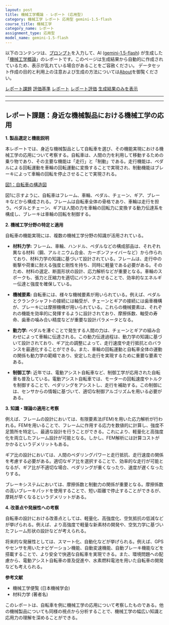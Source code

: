 ```yaml
---
layout: post
title: 機械工学概論 - レポート (応用型)
category: 機械工学 レポート 応用型 gemini-1.5-flash
course_title: 機械工学
category_name: レポート
assignment_type: 応用型
model_name: gemini-1.5-flash
---
```


以下のコンテンツは、[プロンプト](http://127.0.0.1:8000/generated/機械工学/gemini-1.5-flash/prompt_レポート-応用型.md)を入力して、AI ([gemini-1.5-flash](contents/gemini-1.5-flash)) が生成した「[機械工学概論](/contents/機械工学/)」のレポートです。このページは生成結果から自動的に作成されているため、表示が乱れている場合があることをご容赦ください。
データセット作成の目的と利用上の注意および生成の方法については[About](/About)を御覧ください。

[レポート課題](../レポート課題-応用型)
[評価基準](../評価基準-応用型)
[レポート](../レポート-応用型)
[レポート評価](../レポート評価-応用型)
[生成結果のみを表示](http://127.0.0.1:8000/generated/機械工学/gemini-1.5-flash/レポート-応用型.md)
  

***
***
  
## レポート課題：身近な機械製品における機械工学の応用

**1. 製品選定と機能説明**

本レポートでは、身近な機械製品として自転車を選び、その機能実現における機械工学の応用について考察する。自転車は、人間の力を利用して移動するための乗り物であり、その主要な機能は「走行」と「制動」である。走行機能は、ペダルによる回転運動を車輪の回転運動に変換することで実現され、制動機能はブレーキによって車輪の回転を停止させることで実現される。

[図1：自転車の構造図](ここに自転車の簡単な構造図を挿入)

図1に示すように、自転車はフレーム、車輪、ペダル、チェーン、ギア、ブレーキなどから構成される。フレームは自転車全体の骨格であり、車輪は走行を担う。ペダルとチェーン、ギアは人間の力を車輪の回転力に変換する動力伝達系を構成し、ブレーキは車輪の回転を制御する。


**2. 機械工学分野の特定と適用**

自転車の機能実現には、複数の機械工学分野の知識が活用されている。

* **材料力学:** フレーム、車輪、ハンドル、ペダルなどの構成部品は、それぞれ異なる材料（鋼、アルミニウム合金、カーボンファイバーなど）から作られており、材料力学の知識に基づいて設計されている。フレームは、走行中の衝撃や荷重に耐える強度と剛性を持ち、同時に軽量である必要がある。そのため、材料の選定、断面形状の設計、応力解析などが重要となる。車輪のスポークも、張力と圧縮力を適切にバランスさせることで、効率的なエネルギー伝達と強度を確保している。

* **機械要素:** 自転車には、様々な機械要素が用いられている。例えば、ペダルとクランクシャフトの接続には軸受が、チェーンとギアの接続には歯車機構が、ブレーキには摩擦機構が用いられている。これらの機械要素は、それぞれの機能を効率的に発揮するように設計されており、摩擦係数、軸受の寿命、歯車の噛み合い精度などが重要な設計パラメータとなる。

* **動力学:** ペダルを漕ぐことで発生する人間の力は、チェーンとギアの組み合わせによって車輪に伝達される。この動力伝達過程は、動力学の知識に基づいて設計されており、ギア比の調整によって、走行速度や走行抵抗とのバランスを最適化することができる。また、車輪の回転運動と自転車全体の運動の関係も動力学の範疇であり、安定した走行を実現するために重要な要素である。

* **制御工学:** 近年では、電動アシスト自転車など、制御工学が応用された自転車も普及している。電動アシスト自転車では、モーターの回転速度やトルクを制御することで、ペダリングをアシストし、走行を補助する。この制御には、センサからの情報に基づいて、適切な制御アルゴリズムを用いる必要がある。


**3. 知識・理論の適用と考察**

例えば、フレームの設計においては、有限要素法(FEM)を用いた応力解析が行われる。FEMを用いることで、フレームに作用する応力を数値的に計算し、強度不足箇所を特定し、最適な設計を行うことができる。これにより、軽量化と高強度化を両立したフレーム設計が可能となる。しかし、FEM解析には計算コストがかかるというデメリットもある。

ギア比の設計においては、人間のペダリングパワーと走行抵抗、走行速度の関係を考慮する必要がある。適切なギア比を選択することで、効率的な走行が可能となるが、ギア比が不適切な場合、ペダリングが重くなったり、速度が遅くなったりする。

ブレーキシステムにおいては、摩擦係数と制動力の関係が重要となる。摩擦係数の高いブレーキパッドを使用することで、短い距離で停止することができるが、摩耗が早くなるというデメリットがある。


**4. 改善点や発展性への考察**

自転車の設計における改善点としては、軽量化、高強度化、空気抵抗の低減などが挙げられる。例えば、より高強度で軽量な新素材の開発や、空気力学に基づいたフレーム形状の設計などが考えられる。

将来的な発展性としては、スマート化、自動化などが挙げられる。例えば、GPSやセンサを用いたナビゲーション機能、自動変速機能、自動ブレーキ機能などを搭載することで、より安全で快適な自転車を実現できる。また、環境問題への配慮から、電動アシスト自転車の普及促進や、水素燃料電池を用いた自転車の開発なども考えられる。


**参考文献**

* 機械工学便覧 (日本機械学会)
* 材料力学 (著者名)


このレポートは、自転車を例に機械工学の応用について考察したものである。他の機械製品についても同様の視点から分析することで、機械工学の幅広い知識と応用力の理解を深めることができる。
